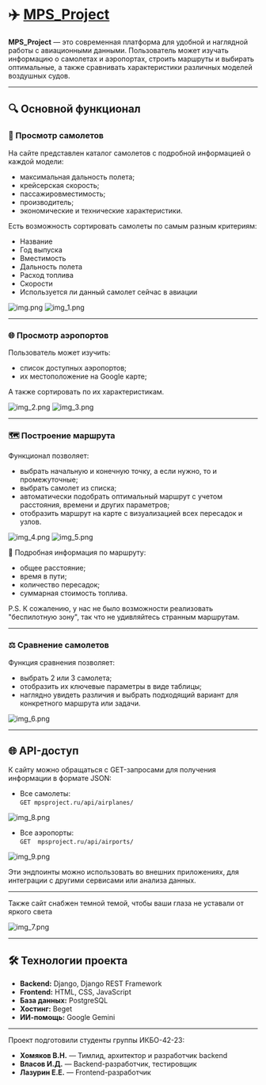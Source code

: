 # ✈️ [MPS_Project](https://mpsproject.ru)

**MPS_Project** — это современная платформа для удобной и наглядной работы с авиационными данными. Пользователь может изучать информацию о самолетах и аэропортах, строить маршруты и выбирать оптимальные, а также сравнивать характеристики различных моделей воздушных судов.

---

## 🔍 Основной функционал

### 📘 Просмотр самолетов
На сайте представлен каталог самолетов с подробной информацией о каждой модели:
- максимальная дальность полета;
- крейсерская скорость;
- пассажировместимость;
- производитель;
- экономические и технические характеристики.

Есть возможность сортировать самолеты по самым разным критериям:
- Название
- Год выпуска
- Вместимость
- Дальность полета
- Расход топлива
- Скорости
- Используется ли данный самолет сейчас в авиации

![img.png](img.png)
![img_1.png](img_1.png)

---

### 🌐 Просмотр аэропортов
Пользователь может изучить:
- список доступных аэропортов;
- их местоположение на Google карте;

А также сортировать по их характеристикам.

![img_2.png](img_2.png)
![img_3.png](img_3.png)

---

### 🗺️ Построение маршрута
Функционал позволяет:
- выбрать начальную и конечную точку, а если нужно, то и промежуточные;
- выбрать самолет из списка;
- автоматически подобрать оптимальный маршрут с учетом расстояния, времени и других параметров;
- отобразить маршрут на карте с визуализацией всех пересадок и узлов.

![img_4.png](img_4.png)
![img_5.png](img_5.png)

📝 Подробная информация по маршруту:
- общее расстояние;
- время в пути;
- количество пересадок;
- суммарная стоимость топлива.

P.S. К сожалению, у нас не было возможности реализовать "беспилотную зону", так что не удивляйтесь странным маршрутам.

---

### ⚖️ Сравнение самолетов
Функция сравнения позволяет:
- выбрать 2 или 3 самолета;
- отобразить их ключевые параметры в виде таблицы;
- наглядно увидеть различия и выбрать подходящий вариант для конкретного маршрута или задачи.

![img_6.png](img_6.png)

---


## 🌐 API-доступ

К сайту можно обращаться с GET-запросами для получения информации в формате JSON:

- Все самолеты:  
  `GET mpsproject.ru/api/airplanes/`

![img_8.png](img_8.png)

- Все аэропорты:  
  `GET  mpsproject.ru/api/airports/`

![img_9.png](img_9.png)

Эти эндпоинты можно использовать во внешних приложениях, для интеграции с другими сервисами или анализа данных.

---

Также сайт снабжен темной темой, чтобы ваши глаза не уставали от яркого света

![img_7.png](img_7.png)

---

## 🛠️ Технологии проекта

- **Backend:** Django, Django REST Framework  
- **Frontend:** HTML, CSS, JavaScript  
- **База данных:** PostgreSQL  
- **Хостинг:** Beget  
- **ИИ-помощь:** Google Gemini

---

Проект подготовили студенты группы ИКБО-42-23:
- **Хомяков В.Н.** — Тимлид, архитектор и разработчик backend
- **Власов И.Д.** — Backend-разработчик, тестировщик
- **Лазурин Е.Е.** — Frontend-разработчик

